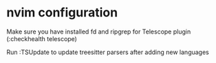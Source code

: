 # nvim configuration 

Make sure you have installed fd and ripgrep for Telescope plugin (:checkhealth telescope)

Run :TSUpdate to update treesitter parsers after adding new languages
